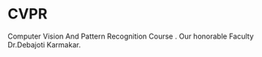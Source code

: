 # CVPR
Computer Vision And Pattern Recognition Course . Our honorable Faculty Dr.Debajoti Karmakar.
